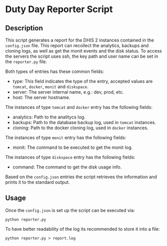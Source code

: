 # Duty Day Reporter Script
## Description
This script generates a report for the DHIS 2 instances contained in the `config.json` file.
This report can recollect the analytics, backups and cloning logs, as well as get the monit events and the disk status.
To access the servers the script uses ssh, the key path and user name can be set in the `reporter.py` file. 

Both types of entries has these common fields:
- type: This field indicates the type of the entry, accepted values are `tomcat`, `docker`, `monit` and `diskspace`.
- server: The server internal name, e.g.: dev, prod, etc.
- host: The server hostname.

The instances of type `tomcat` and `docker` entry has the following fields:
- analytics: Path to the analitycs log.
- backups: Path to the database backup log, used in `tomcat` instances.
- cloning: Path to the docker cloning log, used in `docker` instances.

The instances of type `monit` entry has the following fields:
- monit: The command to be executed to get the monit log.

The instances of type `diskspace` entry has the following fields:
- command: The command to get the disk usage info.

Based on the `config.json` entries the script retrieves the information and prints it to the standard output.

## Usage
Once the `config.json` is set up the script can be executed via:
```
python reporter.py
```

To have better readability of the log its recommended to store it into a file:
```
python reporter.py > report.log
```

